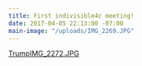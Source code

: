 ```yaml
---
title: First indivisible4c meeting!
date: 2017-04-05 22:13:00 -07:00
main-image: "/uploads/IMG_2269.JPG"
---
```


[Trump](/uploads/IMG_2272.JPG)[IMG_2272.JPG](/uploads/IMG_2272.JPG)